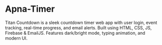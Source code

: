 # Apna-Timer
Titan Countdown is a sleek countdown timer web app with user login, event tracking, real-time progress, and email alerts. Built using HTML, CSS, JS, Firebase &amp; EmailJS. Features dark/bright mode, typing animation, and modern UI.
